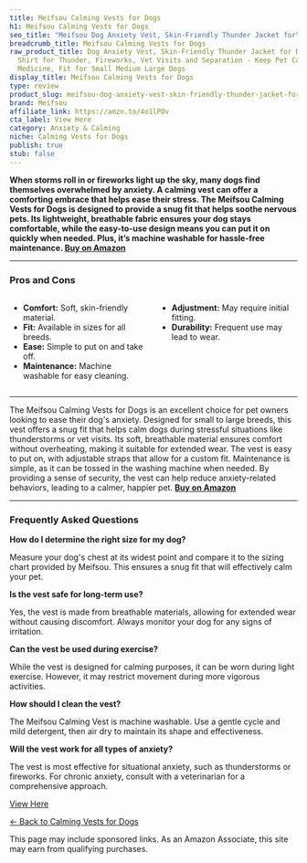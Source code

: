 ```yaml
---
title: Meifsou Calming Vests for Dogs
h1: Meifsou Calming Vests for Dogs
seo_title: "Meifsou Dog Anxiety Vest, Skin-Friendly Thunder Jacket for\u2026"
breadcrumb_title: Meifsou Calming Vests for Dogs
raw_product_title: Dog Anxiety Vest, Skin-Friendly Thunder Jacket for Dogs, Dog Calming
  Shirt for Thunder, Fireworks, Vet Visits and Separation - Keep Pet Calm Without
  Medicine, Fit for Small Medium Large Dogs
display_title: Meifsou Calming Vests for Dogs
type: review
product_slug: meifsou-dog-anxiety-vest-skin-friendly-thunder-jacket-for-dogs-dog-calm-d629d88d
brand: Meifsou
affiliate_link: https://amzn.to/4o1lPOv
cta_label: View Here
category: Anxiety & Calming
niche: Calming Vests for Dogs
publish: true
stub: false
---
```


<div id="intro" class="full-width">
  <p><strong>When storms roll in or fireworks light up the sky, many dogs find themselves overwhelmed by anxiety. A calming vest can offer a comforting embrace that helps ease their stress. The Meifsou Calming Vests for Dogs is designed to provide a snug fit that helps soothe nervous pets. Its lightweight, breathable fabric ensures your dog stays comfortable, while the easy-to-use design means you can put it on quickly when needed. Plus, it’s machine washable for hassle-free maintenance. <a href="https://amzn.to/4o1lPOv" rel="nofollow sponsored noopener" target="_blank"><strong>Buy on Amazon</strong></a></strong></p>
</div>

<hr />
<h3 id="pros-cons">Pros and Cons</h3>
<div class="pc-grid" style="display:grid;grid-template-columns:1fr 1fr;gap:16px;">
  <ul>
    <li><strong>Comfort:</strong> Soft, skin-friendly material.</li>
    <li><strong>Fit:</strong> Available in sizes for all breeds.</li>
    <li><strong>Ease:</strong> Simple to put on and take off.</li>
    <li><strong>Maintenance:</strong> Machine washable for easy cleaning.</li>
  </ul>
  <ul>
    <li><strong>Adjustment:</strong> May require initial fitting.</li>
    <li><strong>Durability:</strong> Frequent use may lead to wear.</li>
  </ul>
</div>
<hr />

<div class="full-width">
  <p>The Meifsou Calming Vests for Dogs is an excellent choice for pet owners looking to ease their dog's anxiety. Designed for small to large breeds, this vest offers a snug fit that helps calm dogs during stressful situations like thunderstorms or vet visits. Its soft, breathable material ensures comfort without overheating, making it suitable for extended wear. The vest is easy to put on, with adjustable straps that allow for a custom fit. Maintenance is simple, as it can be tossed in the washing machine when needed. By providing a sense of security, the vest can help reduce anxiety-related behaviors, leading to a calmer, happier pet. <a href="https://amzn.to/4o1lPOv" rel="nofollow sponsored noopener" target="_blank"><strong>Buy on Amazon</strong></a></p>
</div>

<hr />
<h3 id="faqs">Frequently Asked Questions</h3>

<p><strong>How do I determine the right size for my dog?</strong></p>
<p>Measure your dog's chest at its widest point and compare it to the sizing chart provided by Meifsou. This ensures a snug fit that will effectively calm your pet.</p>

<p><strong>Is the vest safe for long-term use?</strong></p>
<p>Yes, the vest is made from breathable materials, allowing for extended wear without causing discomfort. Always monitor your dog for any signs of irritation.</p>

<p><strong>Can the vest be used during exercise?</strong></p>
<p>While the vest is designed for calming purposes, it can be worn during light exercise. However, it may restrict movement during more vigorous activities.</p>

<p><strong>How should I clean the vest?</strong></p>
<p>The Meifsou Calming Vest is machine washable. Use a gentle cycle and mild detergent, then air dry to maintain its shape and effectiveness.</p>

<p><strong>Will the vest work for all types of anxiety?</strong></p>
<p>The vest is most effective for situational anxiety, such as thunderstorms or fireworks. For chronic anxiety, consult with a veterinarian for a comprehensive approach.</p>
<p><a class="btn" href="https://amzn.to/4o1lPOv" target="_blank" rel="nofollow sponsored noopener">View Here</a></p>
<p><a href="/roundups/anxiety-calming/calming-vests-for-dogs/">← Back to Calming Vests for Dogs</a></p>
<aside class="disclosure">This page may include sponsored links. As an Amazon Associate, this site may earn from qualifying purchases.</aside>
